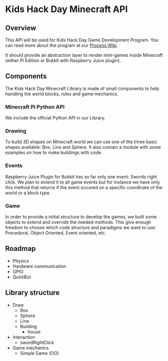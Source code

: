 # Kids Hack Day Minecraft API

## Overview

This API will be used for Kids Hack Day Game Development Program. You can read
more about the program at our [Process Wiki](http://kidshackday.github.io/wiki/#!programs/game-development.md).

It should provide an abstraction layer to render mini-games inside Minecraft
(either Pi Edition or Bukkit with Raspberry Juice plugin).

## Components

The Kids Hack Day Minecraft Library is made of small components to help handling
the world blocks, rules and game mechanics.

### Minecraft Pi Python API

We include the official Python API in our Library.

### Drawing

To build 3D shapes on Minecraft world we can use one of the three basic shapes
available: Box, Line and Sphere. It also contain a module with some examples on
how to make buildings with code.

### Events

Raspberry Juice Plugin for Bukkit has so far only one event: Swords right click.
We plan to extend it to all game events but for instance we have only this method
that returns if the event occured on a specific coordinate of the world or a
block type.

### Game

In order to provide a initial structure to develop the games, we built some
objects to extend and override the needed methods. This give enough freedom to
choose which code structure and paradigms we want to use: Procedural, Object
Oriented, Event oriented, etc.

## Roadmap

- Physics
- Hardware communication
- GPIO
- QuirkBot

## Library structure

- Draw
	- Box
	- Sphere
	- Line
	- Building
		- house
- Interaction
	- swordRightClick
- Game mechanics
	- Simple Game (OO)
